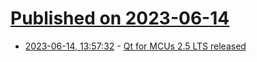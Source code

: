 # [Published on 2023-06-14](index.md)

* [2023-06-14, 13:57:32](https://lobste.rs/s/ebqrnx/qt_for_mcus_2_5_lts_released) - [Qt for MCUs 2.5 LTS released](https://www.qt.io/blog/qt-for-mcus-2.5-lts-released)
